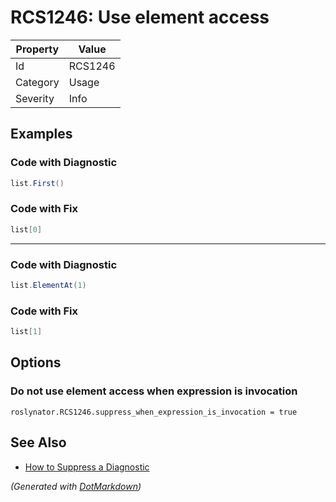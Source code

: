 # RCS1246: Use element access

| Property | Value   |
| -------- | ------- |
| Id       | RCS1246 |
| Category | Usage   |
| Severity | Info    |

## Examples

### Code with Diagnostic

```csharp
list.First()
```

### Code with Fix

```csharp
list[0]
```

- - -

### Code with Diagnostic

```csharp
list.ElementAt(1)
```

### Code with Fix

```csharp
list[1]
```

## Options

### Do not use element access when expression is invocation

```editorconfig
roslynator.RCS1246.suppress_when_expression_is_invocation = true
```

## See Also

* [How to Suppress a Diagnostic](../HowToConfigureAnalyzers.md#how-to-suppress-a-diagnostic)


*\(Generated with [DotMarkdown](http://github.com/JosefPihrt/DotMarkdown)\)*